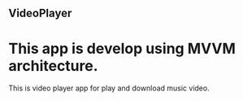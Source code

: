 ## VideoPlayer
# This app is develop using MVVM architecture.
This is video player app for play and download music video.
